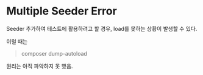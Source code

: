 # Multiple Seeder Error

Seeder 추가하여 테스트에 활용하려고 할 경우,
load를 못하는 상황이 발생할 수 있다.

이럴 때는

> composer dump-autoload

원리는 아직 파악하지 못 했음.

